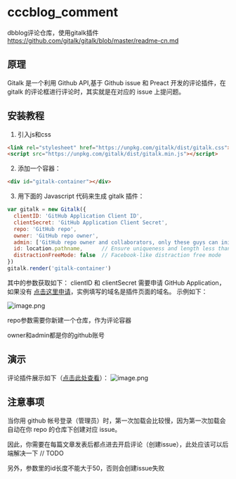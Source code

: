 # cccblog_comment
dbblog评论仓库，使用gitalk插件 https://github.com/gitalk/gitalk/blob/master/readme-cn.md

## 原理
Gitalk 是一个利用 Github API,基于 Github issue 和 Preact 开发的评论插件，在 gitalk 的评论框进行评论时，其实就是在对应的 issue 上提问题。

## 安装教程
1. 引入js和css
```html
<link rel="stylesheet" href="https://unpkg.com/gitalk/dist/gitalk.css">
<script src="https://unpkg.com/gitalk/dist/gitalk.min.js"></script>
```


2. 添加一个容器：
```html
<div id="gitalk-container"></div>
```

3. 用下面的 Javascript 代码来生成 gitalk 插件：
```javascript
var gitalk = new Gitalk({
  clientID: 'GitHub Application Client ID',
  clientSecret: 'GitHub Application Client Secret',
  repo: 'GitHub repo',
  owner: 'GitHub repo owner',
  admin: ['GitHub repo owner and collaborators, only these guys can initialize github issues'],
  id: location.pathname,      // Ensure uniqueness and length less than 50
  distractionFreeMode: false  // Facebook-like distraction free mode
})
gitalk.render('gitalk-container')
```
其中的参数获取如下：
clientID 和 clientSecret 需要申请 GitHub Application，如果没有 [点击这里申请](https://github.com/settings/applications/new)，实例填写的域名是插件页面的域名。
示例如下：

![image.png](http://oss.dblearn.cn/dbblog/20190720/0799661323f4470e94354bf90531e0ac.png)

repo参数需要你新建一个仓库，作为评论容器

owner和admin都是你的github账号

## 演示
评论插件展示如下（[点击此处查看](http://www.dblearn.cn/article/1)）：
![image.png](http://oss.dblearn.cn/dbblog/20190720/a0f49334beaf4b55a18e935277ac9c7b.png)

## 注意事项
当你用 github 帐号登录（管理员）时，第一次加载会比较慢，因为第一次加载会自动在你 repo 的仓库下创建对应 issue。

因此，你需要在每篇文章发表后都点进去开启评论（创建issue），此处应该可以后端解决一下 // TODO

另外，参数里的id长度不能大于50，否则会创建issue失败


